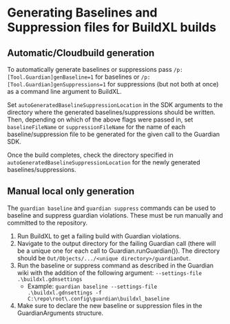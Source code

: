 # Generating Baselines and Suppression files for BuildXL builds
## Automatic/Cloudbuild generation
To automatically generate baselines or suppressions pass `/p:[Tool.Guardian]genBaseline=1` for baselines or `/p:[Tool.Guardian]genSuppressions=1` for suppressions (but not both at once) as a command line argument to BuildXL.

Set `autoGeneratedBaselineSuppressionLocation` in the SDK arguments to the directory where the generated baselines/suppressions should be written. Then, depending on which of the above flags were passed in, set `baselineFileName` or `suppressionFileName` for the name of each baseline/suppression file to be generated for the given call to the Guardian SDK. 

Once the build completes, check the directory specified in `autoGeneratedBaselineSuppressionLocation` for the newly generated baselines/suppressions.

## Manual local only generation
The `guardian baseline` and `guardian suppress` commands can be used to baseline and suppress guardian violations. These must be run manually and committed to the repository.

1. Run BuildXL to get a failing build with Guardian violations.
2. Navigate to the output directory for the failing Guardian call (there will be a unique one for each call to Guardian.runGuardian()). The directory should be `Out/Objects/.../<unique directory>/guardianOut`.
3. Run the baseline or suppress command as described in the Guardian wiki with the addition of the following argument: `--settings-file .\buildxl.gdnsettings`
    * Example: `guardian baseline --settings-file .\buildxl.gdnsettings -f C:\repo\root\.config\guardian\buildxl_baseline`
4. Make sure to declare the new baseline or suppression files in the GuardianArguments structure.